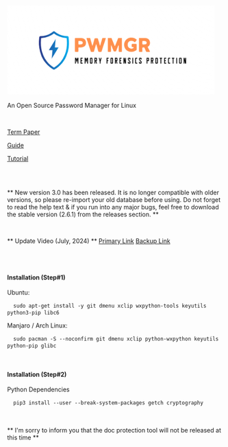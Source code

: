 ![pwmgr_logo](header.png)

An Open Source Password Manager for Linux

</br>

[Term Paper](https://docs.google.com/document/d/1WU1DhhxxY864XlWm3pJDy-Znjz2RGEpEWyLOp9jbST8/edit?usp=sharing)

[Guide](https://docs.google.com/document/d/1ZrvNczTJIdKSOdlyhuAYqRsed6BR6HrJmqbaNvtLkSU/edit)

[Tutorial](https://www.dropbox.com/s/e81sbk9qaur742l/pwmgr_test.mp4?dl=0)

</br>
</br>

** New version 3.0 has been released. It is no longer compatible with older versions, so please re-import your old database before using.
Do not forget to read the help text & if you run into any major bugs, feel free to download the stable version (2.6.1) from the releases section.
**

</br>

** Update Video (July, 2024) **
[Primary Link](https://www.youtube.com/watch?v=j6-eMU_bG4o)
[Backup Link](https://www.dropbox.com/scl/fi/srovv2xxgoudcc7al3zzz/pwmgr_update_07_2024.mp4?rlkey=l2h18w8jna7c6adgk3ww54j9a&st=24vy4zau&dl=0)


</br>
</br>

####                        Installation (Step#1)

Ubuntu:
```
  sudo apt-get install -y git dmenu xclip wxpython-tools keyutils python3-pip libc6
```

Manjaro / Arch Linux:
```
  sudo pacman -S --noconfirm git dmenu xclip python-wxpython keyutils python-pip glibc 
```

</br>

####                        Installation (Step#2)

Python Dependencies

```
  pip3 install --user --break-system-packages getch cryptography 
```

</br>
</br>
** I'm sorry to inform you that the doc protection tool will not be released at this time **
</br>

